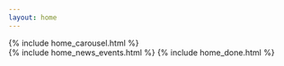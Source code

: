 ```yaml
---
layout: home
---
```


<div class="home">
  {% include home_carousel.html %}
  <br>
  {% include home_news_events.html %}
  {% include home_done.html %}
</div>
